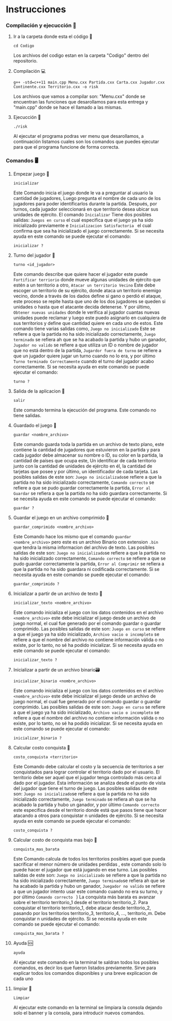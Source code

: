 # Instrucciones

### Compilación y ejecucción 📡
   
1. Ir a la carpeta donde esta el código 📂

   ```
   cd Codigo
   ```
      
      Los archivos del codigo estan en la carpeta "Codigo" dentro del repositorio.
   
3. Compilación 💻

   ```
   g++ -std=c++11 main.cpp Menu.cxx Partida.cxx Carta.cxx Jugador.cxx Continente.cxx Territorio.cxx -o risk
   ```
   
      Los archivos que vamos a compilar son: "Menu.cxx" donde se encuentran las funciones que desarollamos para esta entrega y "main.cpp" donde se hace el llamado a las mismas.
   
4. Ejecucción 📲

   ```
   ./risk
   ```
   
      Al ejecutar el programa podras ver menu que desarollamos, a continuación listamos cuales son los comandos que puedes ejecutar para que el programa funcione de forma correcta.

### Comandos 🖥️

1. Empezar juego 🛫

   ```
   inicializar
   ```
   
   Este Comando inicia el juego donde le va a preguntar al usuario la cantidad de jugadores, Luego pregunta el nombre de cada uno de los jugadores para poder identificarlos durante la partida. Después, por turnos, cada jugador seleccionará en que territorio desea ubicar sus unidades de ejército. El comando `Inicializar`  Tiene dos posibles salidas: `Juegos en curso` el cual especifica que el juego ya ha sido inicializado previamente e `Inicializacion Satisfactoria ` el cual confirma que sea ha inicializado el juego correctamente. Si se necesita ayuda en este comando se puede ejecutar el comando:

   ```
   inicializar ?
   ```
   
3. Turno del jugador 🎏

   ```
   turno <id_jugador>
   ```
   
   Este comando describe que quiere hacer el jugador este puede `Fortificar terriorio` donde mueve algunas unidades de ejército que estén a un territorio a otro, `Atacar un territorio Vecino` Este debe escoger un territorio de su ejército, donde ataca un territorio enemigo vecino, donde a través de los dados define si gano o perdió el ataque, este proceso se repite hasta que uno de los dos jugadores se queden si unidades  o hasta que el atacante decida detenerse. Y  por último, `Obtener nuevas unidades` donde le verifica al jugador cuantas nuevas unidades puede reclamar y luego este puedo asignarlo en cualquiera de sus territorios y define que cantidad quiere en cada uno de estos. Este comando tiene varias salidas como, `Juego no inicializado` Este se refiere a que la partida no ha sido inicializado correctamente, `Juego terminado` se refiera ah que se ha acabado la partida y hubo un ganador, `Jugador no valido` se refiere a que utiliza un ID o nombre de jugador que no está dentro de la partida, `Jugardor fuera de turno` se refiere a que un jugador quiere jugar un turno cuando no lo era, y por último `Turno terminado Correctamente` cuando el turno del jugador acabo correctamente. Si se necesita ayuda en este comando se puede ejecutar el comando:
   
   ```
   turno ?
   ```

5. Salida de la aplicacion 🧟

   ```
   salir
   ```
   
   Este comando termina la ejecución del programa. Este comando no tiene salidas. 

7. Guardado el juego 💾

   ```
   guardar <nombre_archivo>
   ```
   
   Este comando guarda toda la partida en un archivo de texto plano, este contiene la cantidad de jugadores que estuvieron en la partida y para cada jugador debe almacenar su nombre o ID, su color en la partida, la cantidad de países que ocupa este, Un identificar de cada territorio junto con la cantidad de unidades de ejército en él, la cantidad de tarjetas que posee  y por último, un identificador de cada tarjeta. Las posibles salidas de este son: `Juego no inicializado`se refiere a que la partida no ha sido inicializado correctamente, `Comando correcto` se refiere a que se pudo guardar correctamente la partida, `Error al Guardar` se refiera a que la partida no ha sido guardara correctamente. Si se necesita ayuda en este comando se puede ejecutar el comando:
   
   ```
   guardar ?
   ```

9. Guardar el juego en un archivo comprimido 💽

   ```
   guardar_comprimido <nombre_archivo>
   ```
   
   Este Comando hace los mismo que el comando `guardar <nombre_archivo>` pero este es un archivo Binario con extension `.bin` que tendra la misma informacion del archivo de texto. Las posibles salidas de este son: `Juego no inicializado`se refiere a que la partida no ha sido inicializado correctamente, `Comando correcto` se refiere a que se pudo guardar correctamente la partida, `Error al Comprimir` se refiera a que la partida no ha sido guardara ni codificada correctamente. Si se necesita ayuda en este comando se puede ejecutar el comando:
   
   ```
   guardar_comprimido ?
   ```

11. Inicializar a partir de un archivo de texto 📨
   
      ```
      inicializar_texto <nombre_archivo>
      ```
      
      Este comando inicializa el juego con los datos contenidos en el archivo `<nombre_archivo>` este debe inicializar el juego desde un archivo de juego normal, el cual fue generado por el comando guardar o guardar comprimido. Las posibles salidas de este son: `Juego en curso` se refiere a que el juego ya ha sido inicializado, `Archivo vacio o incompleto` se refiere a que el nombre del archivo no contiene información válida o no existe, por lo tanto, no sé ha podido inicializar. Si se necesita ayuda en este comando se puede ejecutar el comando:
   
      ```
      inicializar_texto ?
      ```

12. Inicializar a partir de un archivo binario🗃️
   
      ```
      inicializar_binario <nombre_archivo>
      ```
      
      Este comando inicializa el juego con los datos contenidos en el archivo `<nombre_archivo>` este debe inicializar el juego desde un archivo de juego normal, el cual fue generado por el comando guardar o guardar comprimido. Las posibles salidas de este son: `Juego en curso` se refiere a que el juego ya ha sido inicializado, `Archivo vacio o incompleto` se refiere a que el nombre del archivo no contiene información válida o no existe, por lo tanto, no sé ha podido inicializar. Si se necesita ayuda en este comando se puede ejecutar el comando:
   
      ```
      inicializar_binario ?
      ```

13. Calcular costo conquista 🤔

      ```
      costo_conquista <territorio>
      ```       
      Este Comando debe calcular el costo y la secuencia de territorios a ser conquistados para lograr controlar el territorio dado por el usuario. El territorio debe ser aquel que el jugador tenga controlado más cerca al dado por el jugador. Esta información se analiza desde el punto de vista del jugador que tiene el turno de juego. Las posibles salidas de este son: `Juego no inicializado`se refiere a que la partida no ha sido inicializado correctamente, `Juego terminado` se refiera ah que se ha acabado la partida y hubo un ganador, y por último `Comando correcto ` este especifica desde el territorio donde está que pasos tiene que hacer atacando a otros para conquistar n unidades de ejército. Si se necesita ayuda en este comando se puede ejecutar el comando:
   
      ```
      costo_conquista ?
      ```

14. Calcular costo de conquista mas bajo 🤑

      ```
      conquista_mas_barata
      ```
      
      Este Comando calcula de todos los territorios posibles aquel que pueda sacrificar el menor número de unidades perdidas , este comando solo lo puede hacer el jugador que está jugando en ese turno. Las posibles salidas de este son: `Juego no inicializado` se refiere a que la partida no ha sido inicializado correctamente, `Juego terminado`se refiera ah que se ha acabado la partida y hubo un ganador, `Juegador no valido` se refiere a que un jugador intento usar este comando cuando no era su turno, y por último `Comando correcto ` ) La conquista más barata es avanzar sobre el territorio territorio_1 desde el territorio territorio_2. Para conquistar el territorio territorio_1, debe atacar desde territorio_2, pasando por los territorios territorio_3, territorio_4, ..., territorio_m. Debe conquistar n unidades de ejército. Si se necesita ayuda en este comando se puede ejecutar el comando:
      
      ```
      conquista_mas_barata ?
      ```

16. Ayuda 🆘

      ```
      ayuda
      ```
         
      Al ejecutar este comando en la terminal te saldran todos los posibles comandos, es decir los que fueron listados previamente. Sirve para explicar todos los comandos disponibles y una breve explicacion de cada uno

10. limpiar 🧹
                    
      ```
      Limpiar
      ```
   
      Al ejecutar este comando en la terminal se limpiara la consola dejando solo el banner y la consola, para introducir nuevos comandos.
